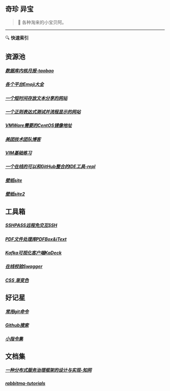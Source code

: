 ## 奇珍 异宝

> :white_flower: 各种淘来的小宝贝阿。 
-----
:mag: **快速索引**
## 资源池

##### [数据库内核月报-taobao](http://mysql.taobao.org/monthly/)
##### [各个平台Emoji大全](https://emojipedia.org/)
##### [一个短时间存放文本分享的网站](https://paste.ubuntu.com/)
##### [一个正则表达式测试并流程显示的网站](https://regexper.com/)
##### [VMWare需要的CentOS镜像地址](http://archive.kernel.org/centos-vault/)
##### [美团技术团队博客](https://tech.meituan.com/)
##### [VIM基础练习](https://www.openvim.com/sandbox.html)
##### [一个在线的可以和GitHub整合的IDE工具-repl](https://repl.it/)
##### [壁纸site](https://bz.zzzmh.cn/)
##### [壁纸site2](https://wallhaven.cc/)

## 工具箱

##### [SSHPASS远程免交互SSH](treasure/docs/SSHPASS.md)
##### [PDF文件处理库PDFBox&iText](treasure/index)
##### [Kafka可视化客户端KaDeck](https://www.getkadeck.com/#/)
##### [在线校验Swagger](https://apitools.dev/swagger-parser/online/)
##### [CSS 渐变色](https://color.oulu.me/)

## 好记星

##### [常用git命令](treasure/docs/常用git命令.md)
##### [Github搜索](treasure/docs/Github搜索.md)
##### [小指令集](treasure/docs/小指令集.md)

## 文档集
##### [一种分布式服务治理框架的设计与实现-知网](https://kns.cnki.net/kcms/detail/detail.aspx?dbcode=CMFD&dbname=CMFD201701&filename=1016119555.nh)
##### [rabbitmq-tutorials](https://www.rabbitmq.com/tutorials/tutorial-four-python.html)






